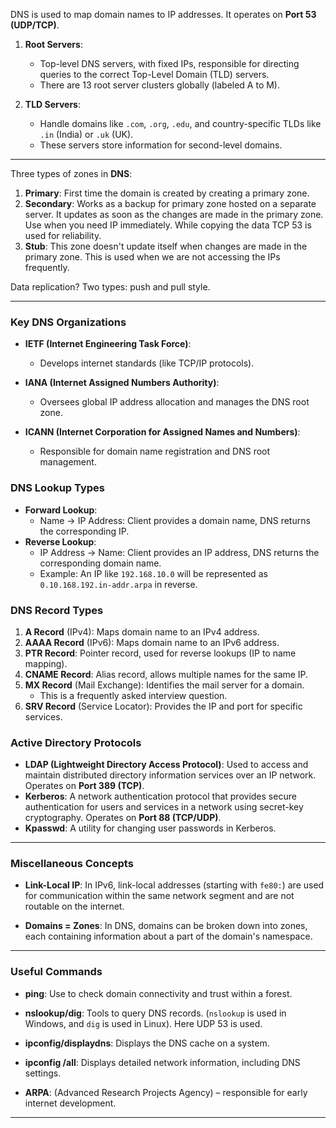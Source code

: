 DNS is used to map domain names to IP addresses. It operates on **Port 53 (UDP/TCP)**.

1. **Root Servers**:
    
    - Top-level DNS servers, with fixed IPs, responsible for directing queries to the correct Top-Level Domain (TLD) servers.
    - There are 13 root server clusters globally (labeled A to M).
2. **TLD Servers**:
    
    - Handle domains like `.com`, `.org`, `.edu`, and country-specific TLDs like `.in` (India) or `.uk` (UK).
    - These servers store information for second-level domains.

---

Three types of zones in **DNS**:
1. **Primary**: First time the domain is created by creating a primary zone.
2. **Secondary**: Works as a backup for primary zone hosted on a separate server. It updates as soon as the changes are made in the primary zone. Use when you need IP immediately. While copying the data TCP 53 is used for reliability.
3. **Stub**: This zone doesn't update itself when changes are made in the primary zone. This is used when we are not accessing the IPs frequently.

Data replication?
Two types: push and pull style.

---
### **Key DNS Organizations**

- **IETF (Internet Engineering Task Force)**:
    
    - Develops internet standards (like TCP/IP protocols).
- **IANA (Internet Assigned Numbers Authority)**:
    
    - Oversees global IP address allocation and manages the DNS root zone.
- **ICANN (Internet Corporation for Assigned Names and Numbers)**:
    
    - Responsible for domain name registration and DNS root management.

### **DNS Lookup Types**

- **Forward Lookup**:
    - Name → IP Address: Client provides a domain name, DNS returns the corresponding IP.
- **Reverse Lookup**:
    - IP Address → Name: Client provides an IP address, DNS returns the corresponding domain name.
    - Example: An IP like `192.168.10.0` will be represented as `0.10.168.192.in-addr.arpa` in reverse.

### **DNS Record Types**

1. **A Record** (IPv4): Maps domain name to an IPv4 address.
2. **AAAA Record** (IPv6): Maps domain name to an IPv6 address.
3. **PTR Record**: Pointer record, used for reverse lookups (IP to name mapping).
4. **CNAME Record**: Alias record, allows multiple names for the same IP.
5. **MX Record** (Mail Exchange): Identifies the mail server for a domain.
    - This is a frequently asked interview question.
6. **SRV Record** (Service Locator): Provides the IP and port for specific services.

### **Active Directory Protocols**

- **LDAP (Lightweight Directory Access Protocol)**: Used to access and maintain distributed directory information services over an IP network. Operates on **Port 389 (TCP)**.
- **Kerberos**: A network authentication protocol that provides secure authentication for users and services in a network using secret-key cryptography. Operates on **Port 88 (TCP/UDP)**.
- **Kpasswd**: A utility for changing user passwords in Kerberos.

---

### **Miscellaneous Concepts**

- **Link-Local IP**: In IPv6, link-local addresses (starting with `fe80:`) are used for communication within the same network segment and are not routable on the internet.
    
- **Domains = Zones**: In DNS, domains can be broken down into zones, each containing information about a part of the domain's namespace.
    

---
### **Useful Commands**

- **ping**: Use to check domain connectivity and trust within a forest.
    
- **nslookup/dig**: Tools to query DNS records. (`nslookup` is used in Windows, and `dig` is used in Linux). Here UDP 53 is used.
    
- **ipconfig/displaydns**: Displays the DNS cache on a system.

- **ipconfig /all**: Displays detailed network information, including DNS settings.
    
- **ARPA**: (Advanced Research Projects Agency) – responsible for early internet development.

---